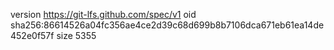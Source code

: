 version https://git-lfs.github.com/spec/v1
oid sha256:86614526a04fc356ae4ce2d39c68d699b8b7106dca671eb61ea14de452e0f57f
size 5355
